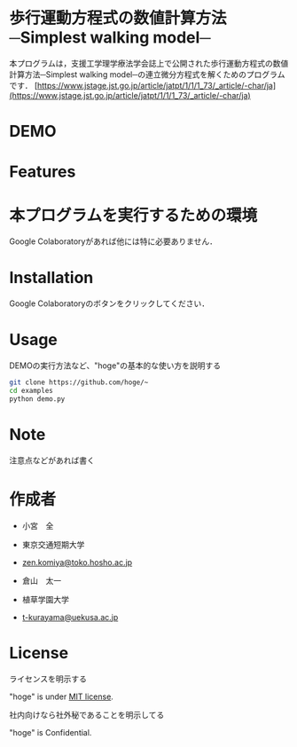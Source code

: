 # 歩行運動方程式の数値計算方法─Simplest walking model─
本プログラムは，支援工学理学療法学会誌上で公開された歩行運動方程式の数値計算方法─Simplest walking model─の連立微分方程式を解くためのプログラムです．
[https://www.jstage.jst.go.jp/article/jatpt/1/1/1_73/_article/-char/ja](https://www.jstage.jst.go.jp/article/jatpt/1/1/1_73/_article/-char/ja)

# DEMO


# Features


# 本プログラムを実行するための環境

Google Colaboratoryがあれば他には特に必要ありません．

# Installation

Google Colaboratoryのボタンをクリックしてください．

# Usage

DEMOの実行方法など、"hoge"の基本的な使い方を説明する

```bash
git clone https://github.com/hoge/~
cd examples
python demo.py
```

# Note

注意点などがあれば書く

# 作成者

* 小宮　全
* 東京交通短期大学
* zen.komiya@toko.hosho.ac.jp

* 倉山　太一
* 植草学園大学
* t-kurayama@uekusa.ac.jp


# License
ライセンスを明示する

"hoge" is under [MIT license](https://en.wikipedia.org/wiki/MIT_License).

社内向けなら社外秘であることを明示してる

"hoge" is Confidential.
